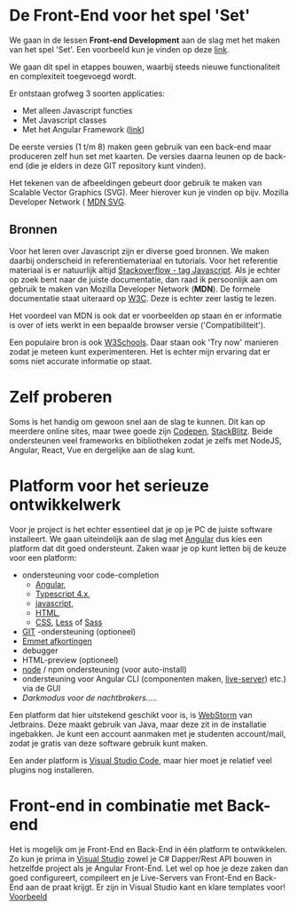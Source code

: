 # De Front-End voor het spel 'Set'
We gaan in de lessen **Front-end Development** aan de slag met het maken van het spel 'Set'.
Een voorbeeld kun je vinden op deze [link](https://www.setgame.com/set/puzzle).

We gaan dit spel in etappes bouwen, waarbij steeds nieuwe functionaliteit en complexiteit 
toegevoegd wordt.

Er ontstaan grofweg 3 soorten applicaties:
  * Met alleen Javascript functies
  * Met Javascript classes
  * Met het Angular Framework ([link](https://angular.io))
  
De eerste versies (1 t/m 8) maken geen gebruik van een back-end maar produceren zelf hun 
set met kaarten. De versies daarna leunen op de back-end (die je elders in deze GIT repository
kunt vinden).

Het tekenen van de afbeeldingen gebeurt door gebruik te maken van Scalable Vector Graphics
(SVG). Meer hierover kun je vinden op bijv. Mozilla Developer Network (
[MDN SVG](https://developer.mozilla.org/en-US/docs/Web/SVG). 

## Bronnen
Voor het leren over Javascript zijn er diverse goed bronnen. We maken daarbij onderscheid
in referentiemateriaal en tutorials. Voor het referentie materiaal is er natuurlijk altijd 
[Stackoverflow - tag Javascript](https://stackoverflow.com/questions/tagged/javascript).
Als je echter op zoek bent naar de juiste documentatie, dan raad ik persoonlijk aan om gebruik te maken
van Mozilla Developer Network (**MDN**). De formele documentatie staat uiteraard op [W3C](https://www.w3.org/). 
Deze is echter zeer lastig te lezen.

Het voordeel van MDN is ook dat er voorbeelden op staan én er informatie is over of iets werkt in een
bepaalde browser versie ('Compatibiliteit'). 

Een populaire bron is ook [W3Schools](https://www.w3schools.com/). Daar staan ook 'Try now' manieren zodat
je meteen kunt experimenteren. Het is echter mijn ervaring dat er soms niet accurate informatie op staat.

# Zelf proberen
Soms is het handig om gewoon snel aan de slag te kunnen. Dit kan op meerdere online sites, maar twee goede 
zijn [Codepen](https://codepen.io/), [StackBlitz](https://stackblitz.com/). Beide ondersteunen veel frameworks
en bibliotheken zodat je zelfs met NodeJS, Angular, React, Vue en dergelijke aan de slag kunt. 

# Platform voor het serieuze ontwikkelwerk
Voor je project is het echter essentieel dat je op je PC de juiste software installeert. We gaan uiteindelijk aan 
de slag met [Angular](https://angular.io) dus kies een platform dat dit goed ondersteunt. Zaken waar je 
op kunt letten bij de keuze voor een platform:
  * ondersteuning voor code-completion 
    * [Angular](https://angular.io/), 
    * [Typescript 4.x](https://www.typescriptlang.org/), 
    * [javascript](https://developer.mozilla.org/en-US/docs/Web/JavaScript), 
    * [HTML](https://developer.mozilla.org/en-US/docs/Web/HTML), 
    * [CSS](https://developer.mozilla.org/en-US/docs/Web/CSS), [Less](https://lesscss.org/) of [Sass](https://sass-lang.com/)
  * [GIT](https://git-scm.com/) -ondersteuning (optioneel)
  * [Emmet afkortingen](https://emmet.io/)
  * debugger
  * HTML-preview (optioneel)
  * [node](https://nodejs.org/en/) / npm ondersteuning (voor auto-install)
  * ondersteuning voor Angular CLI (componenten maken, [live-server](https://angular.io/cli/serve)) etc.) via de GUI
  * *Darkmodus voor de nachtbrakers.....*
  
 Een platform dat hier uitstekend geschikt voor is, is [WebStorm](https://www.jetbrains.com/webstorm/) van Jetbrains. Deze
 maakt gebruik van Java, maar deze zit in de installatie ingebakken. Je kunt een account aanmaken met je studenten
 account/mail, zodat je gratis van deze software gebruik kunt maken.
 
 Een ander platform is [Visual Studio Code](https://code.visualstudio.com/), maar hier moet je relatief veel plugins nog installeren.
 
 # Front-end in combinatie met Back-end
 Het is mogelijk om je Front-End en Back-End in één platform te ontwikkelen. Zo kun je prima in [Visual Studio](https://visualstudio.microsoft.com/)
 zowel je C# Dapper/Rest API bouwen in hetzelfde project als je Angular Front-End. Let wel op hoe je deze zaken dan goed 
 configureert, compileert en je Live-Servers van Front-End en Back-End aan de praat krijgt. Er zijn in Visual Studio
 kant en klare templates voor! [Voorbeeld](https://marketplace.visualstudio.com/items?itemName=adentum.QuickApp-ASPNETCoreAngularXProjectTemplate)
 
  
 